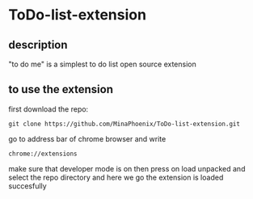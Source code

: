 # ToDo-list-extension
## description
"to do me" is a simplest to do list open source extension
## to use the extension
first download the repo:
```
git clone https://github.com/MinaPhoenix/ToDo-list-extension.git
```
go to address bar of chrome browser and write
```
chrome://extensions
```
make sure that developer mode is on
then press on load unpacked
and select the repo directory
and here we go the extension is loaded succesfully
